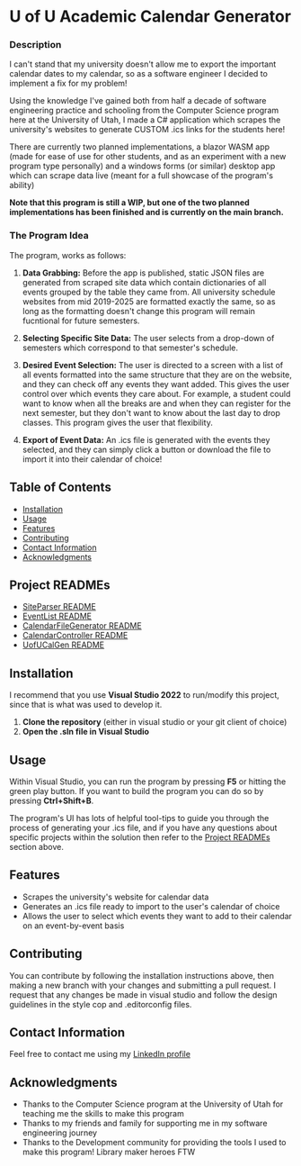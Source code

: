 # U of U Academic Calendar Generator


### Description
I can't stand that my university doesn't allow me to export the important calendar
dates to my calendar, so as a software engineer I decided to implement a fix for my problem!

Using the knowledge I've gained both from half a decade of software engineering practice and schooling from the Computer Science program here at the University of Utah,
I made a C# application which scrapes the university's websites to generate CUSTOM .ics links for the students here! 

There are currently two planned implementations, a blazor WASM app (made for ease of use for other students, and as an experiment with a new program type personally)
and a windows forms (or similar) desktop app which can scrape data live (meant for a full showcase of the program's ability)

**Note that this program is still a WIP, but one of the two planned implementations has been finished and is currently on the main branch.**

### The Program Idea

The program, works as follows:

1. **Data Grabbing:** Before the app is published, static JSON files are generated from scraped site data which contain dictionaries of all events grouped by the table they came from.
All university schedule websites from mid 2019-2025 are formatted exactly the same, so as long as the formatting doesn't change this program will remain fucntional for future semesters.

2. **Selecting Specific Site Data:** The user selects from a drop-down of semesters which correspond to that semester's schedule.

3. **Desired Event Selection:** The user is directed to a screen with a list of all events formatted into the same structure that they are on the website, and they can check off any events they want added.
This gives the user control over which events they care about. For example, a student could want to know when all the breaks
are and when they can register for the next semester, but they don't want to know about the last day to drop classes. This program gives the user that flexibility.

4. **Export of Event Data:** An .ics file is generated with the events they selected, and they can simply click a button or download the file to import it into their calendar of choice!

## Table of Contents
- [Installation](#installation)
- [Usage](#usage)
- [Features](#features)
- [Contributing](#contributing)
- [Contact Information](#contact-information)
- [Acknowledgments](#acknowledgments)

## Project READMEs
- [SiteParser README](./SiteParser/README.md)
- [EventList README](./EventList/README.md)
- [CalendarFileGenerator README](./CalendarFileGenerator/README.md)
- [CalendarController README](./CalendarController/README.md)
- [UofUCalGen README](./UofUCalGen/README.md)


## Installation
I recommend that you use **Visual Studio 2022** to run/modify this project, since that is what was used to develop it.

1. **Clone the repository** (either in visual studio or your git client of choice)
2. **Open the .sln file in Visual Studio**

## Usage

Within Visual Studio, you can run the program by pressing **F5** 
or hitting the green play button. If you
want to build the program you can do so by pressing **Ctrl+Shift+B**.

The program's UI has lots of helpful tool-tips to guide you
through the process of generating your .ics file, and if you have
any questions about specific projects within the solution
then refer to the [Project READMEs](#project-readmes) section above.

## Features

- Scrapes the university's website for calendar data
- Generates an .ics file ready to import to the user's calendar of choice
- Allows the user to select which events they want to add to their calendar on an event-by-event basis

## Contributing

You can contribute by following the installation instructions above, then making a new branch
with your changes and submitting a pull request. I request that any changes be made in visual studio and follow
the design guidelines in the style cop and .editorconfig files.

## Contact Information

Feel free to contact me using my [LinkedIn profile](https://www.linkedin.com/in/eli-parker-a96338302/)

## Acknowledgments

- Thanks to the Computer Science program at the University of Utah for teaching me the skills to make this program
- Thanks to my friends and family for supporting me in my software engineering journey
- Thanks to the Development community for providing the tools I used to make this program! Library maker heroes FTW
